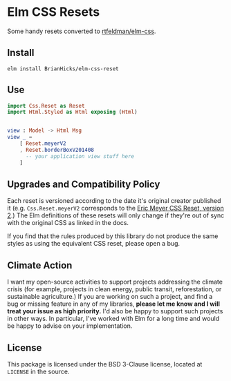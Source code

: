 # Elm CSS Resets

Some handy resets converted to [rtfeldman/elm-css](https://package.elm-lang.org/packages/rtfeldman/elm-css/latest/).

## Install

```
elm install BrianHicks/elm-css-reset
```

## Use

```elm
import Css.Reset as Reset
import Html.Styled as Html exposing (Html)


view : Model -> Html Msg
view _ =
    [ Reset.meyerV2
    , Reset.borderBoxV201408
      -- your application view stuff here
    ]
```

## Upgrades and Compatibility Policy

Each reset is versioned according to the date it's original creator published it (e.g. `Css.Reset.meyerV2` corresponds to the [Eric Meyer CSS Reset, version 2]().)
The Elm definitions of these resets will only change if they're out of sync with the original CSS as linked in the docs.

If you find that the rules produced by this library do not produce the same styles as using the equivalent CSS reset, please open a bug.

## Climate Action

I want my open-source activities to support projects addressing the climate crisis (for example, projects in clean energy, public transit, reforestation, or sustainable agriculture.)
If you are working on such a project, and find a bug or missing feature in any of my libraries, **please let me know and I will treat your issue as high priority.**
I'd also be happy to support such projects in other ways.
In particular, I've worked with Elm for a long time and would be happy to advise on your implementation.

## License

This package is licensed under the BSD 3-Clause license, located at `LICENSE` in the source.
